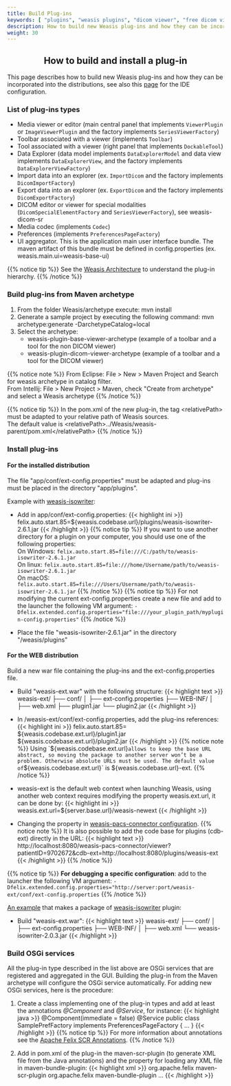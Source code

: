 ```yaml
---
title: Build Plug-ins
keywords: [ "plugins", "weasis plugins", "dicom viewer", "free dicom viewer", "open source dicom viewer", "weasis dicom viewer",  "multi-platform dicom viewer", "dicom", "pacs", "pacs viewer" ]
description: How to build new Weasis plug-ins and how they can be incorporated to the distributions
weight: 30
---
```


## <center>How to build and install a plug-in</center>

This page describes how to build new Weasis plug-ins and how they can be incorporated into the distributions, see also this [page](../../../getting-started/guidelines) for the IDE configuration.

### List of plug-ins types

- Media viewer or editor (main central panel that implements `ViewerPlugin` or `ImageViewerPlugin` and the factory implements `SeriesViewerFactory`)
- Toolbar associated with a viewer (implements `Toolbar`)
- Tool associated with a viewer (right panel that implements `DockableTool`)
- Data Explorer (data model implements `DataExplorerModel` and data view implements `DataExplorerView`, and the factory implements `DataExplorerViewFactory`)
- Import data into an explorer (ex. `ImportDicom` and the factory implements `DicomImportFactory`)
- Export data into an explorer (ex. `ExportDicom` and the factory implements `DicomExportFactory`)
- DICOM editor or viewer for special modalities (`DicomSpecialElementFactory` and `SeriesViewerFactory`), see weasis-dicom-sr
- Media codec (implements `Codec`)
- Preferences (implements `PreferencesPageFactory`)
- UI aggregator. This is the application main user interface bundle. The maven artifact of this bundle must be defined in config.properties (ex. weasis.main.ui=weasis-base-ui)

{{% notice tip %}}
See the [Weasis Architecture](../../architecture) to understand the plug-in hierarchy.
{{% /notice %}}

### Build plug-ins from Maven archetype

1. From the folder Weasis/archetype execute: mvn install
2. Generate a sample project by executing the following command: mvn archetype:generate -DarchetypeCatalog=local
3. Select the archetype:
    - weasis-plugin-base-viewer-archetype (example of a toolbar and a tool for the non DICOM viewer)
    - weasis-plugin-dicom-viewer-archetype (example of a toolbar and a tool for the DICOM viewer)

{{% notice note %}}
From Eclipse: File > New > Maven Project and Search for weasis archetype in catalog filter.<br>
From Intellij: File > New Project > Maven, check "Create from archetype" and select a Weasis archetype
{{% /notice %}}

{{% notice tip %}}
In the pom.xml of the new plug-in, the tag \<relativePath> must be adapted to your relative path of Weasis sources.<br> 
The default value is \<relativePath>../Weasis/weasis-parent/pom.xml\</relativePath>
{{% /notice %}}

### Install plug-ins

#### For the installed distribution

The file "app/conf/ext-config.properties" must be adapted and plug-ins must be placed in the directory "app/plugins".

Example with [weasis-isowriter](http://github.com/nroduit/weasis-isowriter):

- Add in app/conf/ext-config.properties:
{{< highlight ini >}}
felix.auto.start.85=${weasis.codebase.url}/plugins/weasis-isowriter-2.6.1.jar
{{< /highlight >}}
{{% notice tip %}}
If you want to use another directory for a plugin on your computer, you should use one of the following properties:  
On Windows: `felix.auto.start.85=file:///C:/path/to/weasis-isowriter-2.6.1.jar`  
On linux: `felix.auto.start.85=file:///home/Username/path/to/weasis-isowriter-2.6.1.jar`  
On macOS: `felix.auto.start.85=file:///Users/Username/path/to/weasis-isowriter-2.6.1.jar`
{{% /notice %}}
{{% notice tip %}}
For not modifying the current ext-config.properties create a new file and add to the launcher the following VM argument:
    `-Dfelix.extended.config.properties="file:///your_plugin_path/myplugin-config.properties"`
{{% /notice %}}

- Place the file "weasis-isowriter-2.6.1.jar" in the directory "/weasis/plugins"

#### For the WEB distribution

Build a new war file containing the plug-ins and the ext-config.properties file.

- Build "weasis-ext.war" with the following structure:
{{< highlight text >}}
    weasis-ext/
    ├── conf/
    │   ├── ext-config.properties
    ├── WEB-INF/
    │   ├── web.xml
    ├── plugin1.jar
    └── plugin2.jar
{{< /highlight >}}

- In /weasis-ext/conf/ext-config.properties, add the plug-ins references:
{{< highlight ini >}}
felix.auto.start.85= \
 ${weasis.codebase.ext.url}/plugin1.jar \
 ${weasis.codebase.ext.url}/plugin2.jar
{{< /highlight >}}
{{% notice note %}}
Using `${weasis.codebase.ext.url}` allows to keep the base URL abstract, so moving the package to another server won’t be a problem. Otherwise absolute URLs must be used. The default value of `${weasis.codebase.ext.url}` is ${weasis.codebase.url}-ext.
{{% /notice %}}

- weasis-ext is the default web context when launching Weasis, using another web context requires modifying the property weasis.ext.url, it can be done by:
{{< highlight ini >}}
weasis.ext.url=${server.base.url}/weasis-newext
{{< /highlight >}}

- Changing the property in [weasis-pacs-connector configuration](https://github.com/nroduit/weasis-pacs-connector#launch-weasis-with-other-parameters).
{{% notice note %}}
It is also possible to add the code base for plugins (cdb-ext) directly in the URL:
{{< highlight text >}}
http://localhost:8080/weasis-pacs-connector/viewer?patientID=9702672&cdb-ext=http://localhost:8080/plugins/weasis-ext
{{< /highlight >}}
{{% /notice %}}

{{% notice tip %}}
**For debugging  a specific configuration**: add to the launcher the following VM argument:
`-Dfelix.extended.config.properties="http://server:port/weasis-ext/conf/ext-config.properties`
{{% /notice %}}

[An example](https://github.com/nroduit/weasis-plugins-war-builder) that makes a package of [weasis-isowriter](https://github.com/nroduit/weasis-isowriter) plugin:

- Build "weasis-ext.war":
{{< highlight text >}}
    weasis-ext/
    ├── conf/
    │   ├── ext-config.properties
    ├── WEB-INF/
    │   ├── web.xml
    └── weasis-isowriter-2.0.3.jar
{{< /highlight >}}

### Build OSGi services

All the plug-in type described in the list above are OSGi services that are registered and aggregated in the GUI. Building the plug-in from the Maven archetype will configure the OSGi service automatically. For adding new OSGi services, here is the procedure:

1. Create a class implementing one of the plug-in types and add at least the annotations *@Component* and *@Service*, for instance:
{{< highlight java >}}
@Component(immediate = false)
@Service
public class SamplePrefFactory implements PreferencesPageFactory {
  ...
}
{{< /highlight >}}
{{% notice tip %}}
For more information about annotations see the [Apache Felix SCR Annotations](https://felix.apache.org/documentation/subprojects/apache-felix-maven-scr-plugin/scr-annotations.html).
{{% /notice %}}

2. Add in pom.xml of the plug-in the maven-scr-plugin (to generate XML file from the Java annotations) and the property for loading any XML file in maven-bundle-plugin:
{{< highlight xml >}}
    <build>
    <plugins>
     <plugin>
        <groupId>org.apache.felix</groupId>
        <artifactId>maven-scr-plugin</artifactId>
     </plugin>
     <plugin>
        <groupId>org.apache.felix</groupId>
        <artifactId>maven-bundle-plugin</artifactId>
     </plugin>
    ...
{{< /highlight >}}
